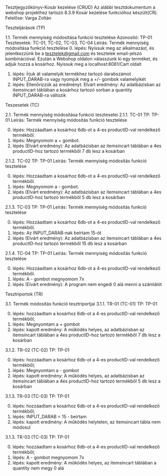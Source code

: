 Tesztjegyzőkönyv-Kosár kezelése (CRUD)
Az alábbi tesztdokumentum a webshop projekthez tartozó 8.3.9 Kosár kezelése funkcióhoz készült(CR). Felelőse: Varga Zoltán

Teszteljárások (TP)

1.1. Termék mennyiség módosítása funkció tesztelése
Azonosító: TP-01
Tesztesetek: TC-01, TC-02, TC-03, TC-04
Leírás: Termék mennyiség módosítása funkció tesztelése
0. lépés: Nyissuk meg az alkalmazást, és jelentkezzünk be a tesztelek@gmail.com és tesztelek email-jelszó kombinációval. Ezután a Webshop oldalon válasszunk ki egy terméket, és adjuk hozzá a kosárhoz. Nyissuk meg a localhost:8081/Cart oldalt
1. lépés: Írjuk át valamelyik termékhez tartozó darabszámot INPUT_DARAB-ra vagy nyomjuk meg a +/- gombok valamelyikét
2. lépés: Ellenőrizzük az eredményt. Elvárt eredmény: Az adatbázisban az itemsincart táblában a kosárhoz tartozó sorban a quantity INPUT_DARAB-ra változik

Teszesetek (TC)

2.1. Termék mennyiség módosítása funkció tesztesetei
2.1.1. TC-01
TP: TP-01
Leírás: Termék mennyiség módosítás funkció tesztelése

0. lépés: Hozzáadtam a kosárhoz 6db-ot a 4-es productID-val rendelkező termékből. 
1. lépés: Megnyomom a + gombot. 
2. lépés (Elvárt eredmény): Az adatbázisban az itemsincart táblában a 4es productID-hoz tartozó termékből 7 db lesz a kosárban

2.1.2. TC-02
TP: TP-01
Leírás: Termék mennyiség módosítás funkció tesztelése

0. lépés: Hozzáadtam a kosárhoz 6db-ot a 4-es productID-val rendelkező termékből. 
1. lépés: Megnyomom a - gombot. 
2. lépés (Elvárt eredmény): Az adatbázisban az itemsincart táblában a 4es productID-hoz tartozó termékből 5 db lesz a kosárban

2.1.3. TC-03
TP: TP-01
Leírás: Termék mennyiség módosítás funkció tesztelése

0. lépés: Hozzáadtam a kosárhoz 6db-ot a 4-es productID-val rendelkező termékből. 
1. lépés: Az INPUT_DARAB-nak beírtam 15-öt 
2. lépés (Elvárt eredmény): Az adatbázisban az itemsincart táblában a 4es productID-hoz tartozó termékből 15 db lesz a kosárban

2.1.4. TC-04
TP: TP-01
Leírás: Termék mennyiség módosítás funkció tesztelése

0. lépés: Hozzáadtam a kosárhoz 6db-ot a 4-es productID-val rendelkező termékből. 
1. lépés: A - gombot megnyomom 7x 
2. lépés (Elvárt eredmény): A program nem engedi 0 alá menni a számlálót 


Tesztriportok (TR)

3.1. Termék módosítás funkció tesztriportjai
3.1.1. TR-01 (TC-01)
TP: TP-01

0. lépés: hozzáadtam a kosárhoz 6db-ot a 4-es productID-val rendelkező termékből;
1. lépés: Megnyomtam a + gombot
2. lépés: kapott eredmény: A működés helyes, az adatbázisban az itemsincart táblában a 4es productID-hoz tartozó termékből 7 db lesz a kosárban

3.1.2. TR-02 (TC-02)
TP: TP-01

0. lépés: hozzáadtam a kosárhoz 6db-ot a 4-es productID-val rendelkező termékből;
1. lépés: Megnyomtam a - gombot
2. lépés: kapott eredmény: A működés helyes, az adatbázisban az itemsincart táblában a 4es productID-hoz tartozó termékből 5 db lesz a kosárban

3.1.3. TR-03 (TC-03)
TP: TP-01

0. lépés: hozzáadtam a kosárhoz 6db-ot a 4-es productID-val rendelkező termékből;
1. lépés: INPUT_DARAB = 15 - beírtam
2. lépés: kapott eredmény: A működés helytelen, az itemsincart tábla nem módosul

3.1.3. TR-03 (TC-03)
TP: TP-01

0. lépés: hozzáadtam a kosárhoz 6db-ot a 4-es productID-val rendelkező termékből;
1. lépés: A - gombot megnyomom 7x 
2. lépés: kapott eredmény: A működés helyes, az itemsincart táblában a quantity nem megy 0 alá